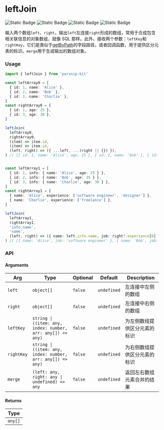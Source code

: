 # leftJoin
![Static Badge](https://img.shields.io/badge/Statement%20Coverage-100.00%-brightgreen) ![Static Badge](https://img.shields.io/badge/Branch%20Coverage-100.00%-brightgreen) ![Static Badge](https://img.shields.io/badge/Function%20Coverage-100.00%-brightgreen) ![Static Badge](https://img.shields.io/badge/Line%20Coverage-100.00%-brightgreen)
      
输入两个数组`left`、`right`，输出`left`左连接`right`形成的数组，常用于合成包含相关联信息的对象数组，就像 SQL 那样。此外，接收两个参数：`leftKey`和`rightKey`，它们是类似于[getByPath](../object/getByPath)的字段路径，或者回调函数，用于提供区分元素的标识。`merge`用于生成输出的数组对象。

### Usage

```ts
import { leftJoin } from 'parsnip-kit'

const leftArray0 = [
  { id: 1, name: 'Alice' },
  { id: 2, name: 'Bob' },
  { id: 3, name: 'Charlie' },
]
const rightArray0 = [
  { id: 1, age: 25 },
  { id: 3, age: 30 },
]

leftJoin(
  leftArray0,
  rightArray0,
  (item) => item.id,
  (item) => item.id,
  (left, right) => ({ ...left, ...(right || {}) }),
) // [{ id: 1, name: 'Alice', age: 25 }, { id: 2, name: 'Bob' }, { id: 3, name: 'Charlie', age: 30 }]


const leftArray1 = [
  { id: 1, info: { name: 'Alice', age: 25 } },
  { id: 2, info: { name: 'Bob', age: 35 } },
  { id: 3, info: { name: 'Charlie', age: 30 } },
]
const rightArray1 = [
  { name: 'Alice', experience: ['software engineer', 'designer'] },
  { name: 'Charlie', experience: ['freelance'] },
]

leftJoin(
  leftArray1,
  rightArray1,
  'info.name',
  'name',
  (left, right) => ({ name: left.info.name, job: right?.experience[0] ?? null }),
) // [{ name: 'Alice', job: 'software engineer' }, { name: 'Bob', job: null }, { name: 'Charlie', job: 'freelance' }]

```


### API

#### Arguments

| Arg | Type | Optional | Default | Description |
| --- | --- | --- | --- | --- |
| `left` | `object[]` | `false` | `undefined` | 左连接中左侧的数组  |
| `right` | `object[]` | `false` | `undefined` | 左连接中右侧的数组  |
| `leftKey` | `string \| ((item: any, index: number, arr: any[]) => any)` | `false` | `undefined` | 为左侧数组提供区分元素的标识  |
| `rightKey` | `string \| ((item: any, index: number, arr: any[]) => any)` | `false` | `undefined` | 为右侧数组提供区分元素的标识  |
| `merge` | `(left: any, right: any \| undefined) => any` | `false` | `undefined` | 返回左右数组元素合并的结果  |

#### Returns

| Type |
| ---  |
| `any[]`  |